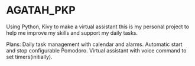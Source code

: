 # AGATAH_PKP
Using Python, Kivy to make a virtual assistant
this is my personal project to help me improve my skills and 
support my daily tasks.

Plans:
    Daily task management with calendar and alarms.
    Automatic start and stop configurable Pomodoro.
    Virtual assistant with voice command to set timers(initially).
